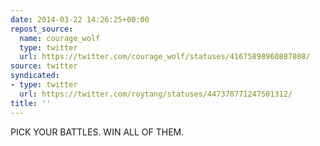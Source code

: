 ```yaml
---
date: 2014-03-22 14:26:25+00:00
repost_source:
  name: courage_wolf
  type: twitter
  url: https://twitter.com/courage_wolf/statuses/41675898960887808/
source: twitter
syndicated:
- type: twitter
  url: https://twitter.com/roytang/statuses/447378771247501312/
title: ''
---
```


PICK YOUR BATTLES. WIN ALL OF THEM.